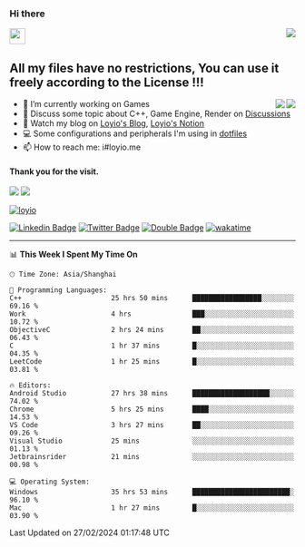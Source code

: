 <h3 align="left">Hi there</h3>
<img src='https://em-content.zobj.net/source/animated-noto-color-emoji/356/waving-hand_light-skin-tone_1f44b-1f3fb_1f3fb.gif' width='28' />
<a align="right" href="https://github.com/loyio/loyio/blob/master/STAR/README.md"><img align="right" src="https://img.shields.io/badge/LOYIO-STAR-green" /></a>

## All my files have no restrictions, You can use it freely according to the License !!!

<a href="https://github.com/loyio#gh-light-mode-only">
     <img align="right"  src="https://loy-readme.vercel.app/api/top-langs/?username=loyio&langs_count=6&hide=css,html,jupyter%20notebook" />
</a>

<a href="https://github.com/loyio#gh-dark-mode-only">
  <img align="right"  src="https://loy-readme.vercel.app/api/top-langs/?username=loyio&langs_count=6&theme=slateorange&hide=css,html,jupyter%20notebook" />
</a>



- 🔭 I’m currently working on Games
- 💬 Discuss some topic about C++, Game Engine, Render on [Discussions](https://github.com/loyio/loyio/discussions)
- 📔 Watch my blog on [Loyio's Blog](https://loyio.me), [Loyio's Notion](https://loyio.notion.site/loyio/Loyio-s-Dashboard-2f56bd29222a445ea9d9e8802a1ac83b)
- 💻 Some configurations and peripherals I'm using in [dotfiles](https://github.com/loyio/dotfiles)
- 📫 How to reach me: i#loyio.me


#### Thank you for the visit.
<img src="http://profile-counter.glitch.me/loyio/count.svg" />

<img src="https://loy-readme.vercel.app/api?username=loyio&show_icons=true&hide=stars&include_all_commits=true&hide_title=true&theme=slateorange" />

     

[![loyio](https://github-profile-trophy.vercel.app/?username=loyio&theme=onedark&column=4)](https://github.com/loyio)

[![Linkedin Badge](https://img.shields.io/badge/-@loyio-0077b5?style=flat-square&logo=Linkedin&logoColor=white&labelColor=0077b5&link=https://www.linkedin.com/in/loyio-hex-363172158/)](https://www.linkedin.com/in/loyio-hex-363172158/)
[![Twitter Badge](https://img.shields.io/badge/-@loyiome-000000?style=flat-square&labelColor=000000&logo=x&logoColor=white&link=https://twitter.com/loyiome)](https://twitter.com/loyiome)
[![Double Badge](https://img.shields.io/badge/@loyio-007722?style=flat&logo=Douban&logoColor=white)](https://www.douban.com/people/susmote)
[![wakatime](https://wakatime.com/badge/user/c0ddc104-5a20-41d1-ab9a-c4d9ea20a4d9.svg)](https://wakatime.com/@c0ddc104-5a20-41d1-ab9a-c4d9ea20a4d9)

-------
<!--START_SECTION:waka-->
📊 **This Week I Spent My Time On** 

```text
🕑︎ Time Zone: Asia/Shanghai

💬 Programming Languages: 
C++                      25 hrs 50 mins      █████████████████░░░░░░░░   69.16 % 
Work                     4 hrs               ███░░░░░░░░░░░░░░░░░░░░░░   10.72 % 
ObjectiveC               2 hrs 24 mins       ██░░░░░░░░░░░░░░░░░░░░░░░   06.43 % 
C                        1 hr 37 mins        █░░░░░░░░░░░░░░░░░░░░░░░░   04.35 % 
LeetCode                 1 hr 25 mins        █░░░░░░░░░░░░░░░░░░░░░░░░   03.81 % 

🔥 Editors: 
Android Studio           27 hrs 38 mins      ███████████████████░░░░░░   74.02 % 
Chrome                   5 hrs 25 mins       ████░░░░░░░░░░░░░░░░░░░░░   14.53 % 
VS Code                  3 hrs 27 mins       ██░░░░░░░░░░░░░░░░░░░░░░░   09.26 % 
Visual Studio            25 mins             ░░░░░░░░░░░░░░░░░░░░░░░░░   01.13 % 
Jetbrainsrider           21 mins             ░░░░░░░░░░░░░░░░░░░░░░░░░   00.98 % 

💻 Operating System: 
Windows                  35 hrs 53 mins      ████████████████████████░   96.10 % 
Mac                      1 hr 27 mins        █░░░░░░░░░░░░░░░░░░░░░░░░   03.90 % 
```


 Last Updated on 27/02/2024 01:17:48 UTC
<!--END_SECTION:waka-->
